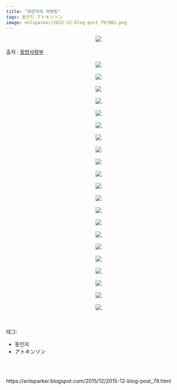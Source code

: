 ```yaml
---
title: "외딴자의 라멘토"
tags: 동인지 アトキンソン
image: enlsparker/2015-12-blog-post_79/001.png
---
```

<div class="article">
<div class="post-body entry-content" id="post-body-7936049374117356823" itemprop="description articleBody">
<div class="separator" style="clear: both; text-align: center;">
<img src="{{ site.nasurl }}/enlsparker/2015-12-blog-post_79/001.png"/></div>
<a name="more"></a><br/>
출처 : <a href="http://cafe.naver.com/touhouheadquarters">동방사령부</a><br/>
<br/>
<div class="separator" style="clear: both; text-align: center;">
<img src="{{ site.nasurl }}/enlsparker/2015-12-blog-post_79/002.png"/></div>
<br/>
<div class="separator" style="clear: both; text-align: center;">
<img src="{{ site.nasurl }}/enlsparker/2015-12-blog-post_79/003.png"/></div>
<br/>
<div class="separator" style="clear: both; text-align: center;">
<img src="{{ site.nasurl }}/enlsparker/2015-12-blog-post_79/004.png"/></div>
<br/>
<div class="separator" style="clear: both; text-align: center;">
<img src="{{ site.nasurl }}/enlsparker/2015-12-blog-post_79/005.png"/></div>
<br/>
<div class="separator" style="clear: both; text-align: center;">
<img src="{{ site.nasurl }}/enlsparker/2015-12-blog-post_79/006.png"/></div>
<br/>
<div class="separator" style="clear: both; text-align: center;">
<img src="{{ site.nasurl }}/enlsparker/2015-12-blog-post_79/007.png"/></div>
<br/>
<div class="separator" style="clear: both; text-align: center;">
<img src="{{ site.nasurl }}/enlsparker/2015-12-blog-post_79/008.png"/></div>
<br/>
<div class="separator" style="clear: both; text-align: center;">
<img src="{{ site.nasurl }}/enlsparker/2015-12-blog-post_79/009.png"/></div>
<br/>
<div class="separator" style="clear: both; text-align: center;">
<img src="{{ site.nasurl }}/enlsparker/2015-12-blog-post_79/010.png"/></div>
<br/>
<div class="separator" style="clear: both; text-align: center;">
<img src="{{ site.nasurl }}/enlsparker/2015-12-blog-post_79/011.png"/></div>
<br/>
<div class="separator" style="clear: both; text-align: center;">
<img src="{{ site.nasurl }}/enlsparker/2015-12-blog-post_79/012.png"/></div>
<br/>
<div class="separator" style="clear: both; text-align: center;">
<img src="{{ site.nasurl }}/enlsparker/2015-12-blog-post_79/013.png"/></div>
<br/>
<div class="separator" style="clear: both; text-align: center;">
<img src="{{ site.nasurl }}/enlsparker/2015-12-blog-post_79/014.png"/></div>
<br/>
<div class="separator" style="clear: both; text-align: center;">
<img src="{{ site.nasurl }}/enlsparker/2015-12-blog-post_79/015.png"/></div>
<br/>
<div class="separator" style="clear: both; text-align: center;">
<img src="{{ site.nasurl }}/enlsparker/2015-12-blog-post_79/016.png"/></div>
<br/>
<div class="separator" style="clear: both; text-align: center;">
<img src="{{ site.nasurl }}/enlsparker/2015-12-blog-post_79/017.png"/></div>
<br/>
<div class="separator" style="clear: both; text-align: center;">
<img src="{{ site.nasurl }}/enlsparker/2015-12-blog-post_79/018.png"/></div>
<br/>
<div class="separator" style="clear: both; text-align: center;">
<img src="{{ site.nasurl }}/enlsparker/2015-12-blog-post_79/019.png"/></div>
<br/>
<div class="separator" style="clear: both; text-align: center;">
<img src="{{ site.nasurl }}/enlsparker/2015-12-blog-post_79/020.png"/></div>
<br/>
<div class="separator" style="clear: both; text-align: center;">
<img src="{{ site.nasurl }}/enlsparker/2015-12-blog-post_79/021.png"/></div>
<br/>
<div class="separator" style="clear: both; text-align: center;">
<img src="{{ site.nasurl }}/enlsparker/2015-12-blog-post_79/022.jpg"/></div>
<br/>
<div style="clear: both;"></div>
</div></div><br/>
<div class="tagTrail">
<p>태그: </p>
<ul>
<li>동인지</li>
<li>アトキンソン</li>
</ul>
</div><br/>

<br/>
<p id="refer">https://enlsparker.blogspot.com/2015/12/2015-12-blog-post_79.html</p>
<br/>
